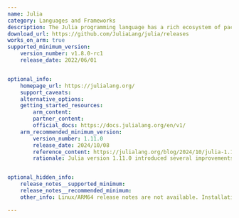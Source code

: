 ```yaml
---
name: Julia  
category: Languages and Frameworks
description: The Julia programming language has a rich ecosystem of packages that enhance its capabilities for various applications, including data analysis, scientific computing, machine learning.
download_url: https://github.com/JuliaLang/julia/releases
works_on_arm: true
supported_minimum_version:
    version_number: v1.8.0-rc1
    release_date: 2022/06/01


optional_info:
    homepage_url: https://julialang.org/
    support_caveats:
    alternative_options:
    getting_started_resources:
        arm_content: 
        partner_content: 
        official_docs: https://docs.julialang.org/en/v1/
    arm_recommended_minimum_version:
        version_number: 1.11.0
        release_date: 2024/10/08
        reference_content: https://julialang.org/blog/2024/10/julia-1.11-highlights/
        rationale: Julia version 1.11.0 introduced several improvements, including parallel garbage collection and a new public keyword to signal safe public APIs.


optional_hidden_info:
    release_notes__supported_minimum: 
    release_notes__recommended_minimum:
    other_info: Linux/ARM64 release notes are not available. Installation and testing are done via the [tar archive](https://github.com/JuliaLang/julia/releases/tag/v1.8.0-rc1).   

---
```

